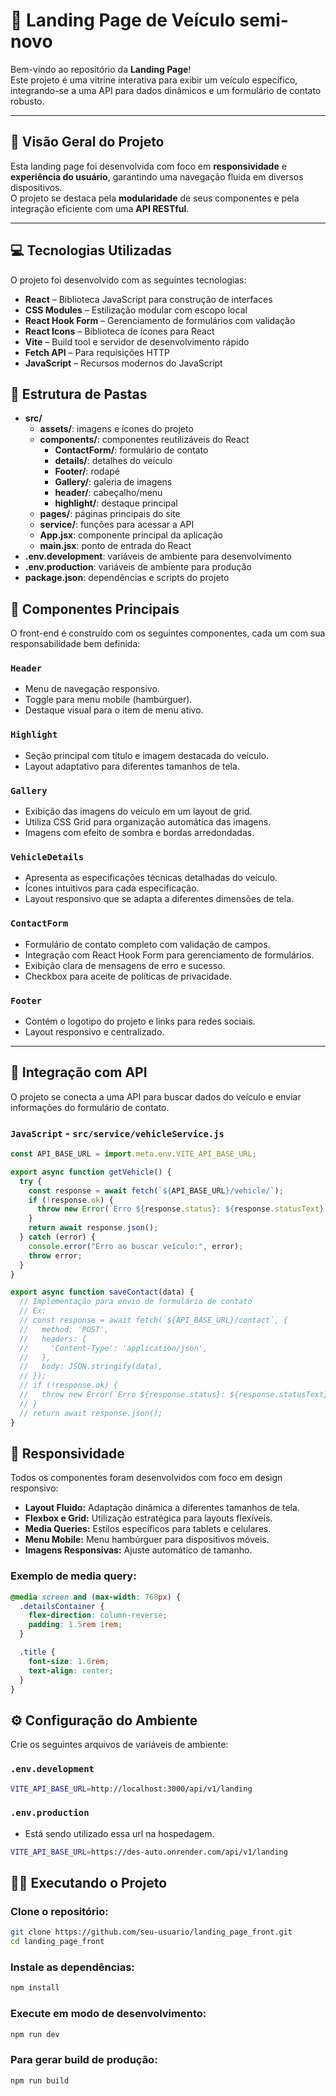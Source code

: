 # 🚗 Landing Page de Veículo semi-novo

Bem-vindo ao repositório da **Landing Page**!  
Este projeto é uma vitrine interativa para exibir um veículo específico, integrando-se a uma API para dados dinâmicos e um formulário de contato robusto.

---

## 🚀 Visão Geral do Projeto

Esta landing page foi desenvolvida com foco em **responsividade** e **experiência do usuário**, garantindo uma navegação fluida em diversos dispositivos.  
O projeto se destaca pela **modularidade** de seus componentes e pela integração eficiente com uma **API RESTful**.

---

## 💻 Tecnologias Utilizadas

O projeto foi desenvolvido com as seguintes tecnologias:

- **React** – Biblioteca JavaScript para construção de interfaces
- **CSS Modules** – Estilização modular com escopo local
- **React Hook Form** – Gerenciamento de formulários com validação
- **React Icons** – Biblioteca de ícones para React
- **Vite** – Build tool e servidor de desenvolvimento rápido
- **Fetch API** – Para requisições HTTP
- **JavaScript** – Recursos modernos do JavaScript

## 📁 Estrutura de Pastas

- **src/**
  - **assets/**: imagens e ícones do projeto
  - **components/**: componentes reutilizáveis do React
    - **ContactForm/**: formulário de contato
    - **details/**: detalhes do veículo
    - **Footer/**: rodapé
    - **Gallery/**: galeria de imagens
    - **header/**: cabeçalho/menu
    - **highlight/**: destaque principal
  - **pages/**: páginas principais do site
  - **service/**: funções para acessar a API
  - **App.jsx**: componente principal da aplicação
  - **main.jsx**: ponto de entrada do React
- **.env.development**: variáveis de ambiente para desenvolvimento
- **.env.production**: variáveis de ambiente para produção
- **package.json**: dependências e scripts do projeto

## 🧩 Componentes Principais

O front-end é construído com os seguintes componentes, cada um com sua responsabilidade bem definida:

### `Header`

- Menu de navegação responsivo.
- Toggle para menu mobile (hambúrguer).
- Destaque visual para o item de menu ativo.

### `Highlight`

- Seção principal com título e imagem destacada do veículo.
- Layout adaptativo para diferentes tamanhos de tela.

### `Gallery`

- Exibição das imagens do veículo em um layout de grid.
- Utiliza CSS Grid para organização automática das imagens.
- Imagens com efeito de sombra e bordas arredondadas.

### `VehicleDetails`

- Apresenta as especificações técnicas detalhadas do veículo.
- Ícones intuitivos para cada especificação.
- Layout responsivo que se adapta a diferentes dimensões de tela.

### `ContactForm`

- Formulário de contato completo com validação de campos.
- Integração com React Hook Form para gerenciamento de formulários.
- Exibição clara de mensagens de erro e sucesso.
- Checkbox para aceite de políticas de privacidade.

### `Footer`

- Contém o logotipo do projeto e links para redes sociais.
- Layout responsivo e centralizado.

---

## 🔌 Integração com API

O projeto se conecta a uma API para buscar dados do veículo e enviar informações do formulário de contato.

### `JavaScript` - `src/service/vehicleService.js`

```js
const API_BASE_URL = import.meta.env.VITE_API_BASE_URL;

export async function getVehicle() {
  try {
    const response = await fetch(`${API_BASE_URL}/vehicle/`);
    if (!response.ok) {
      throw new Error(`Erro ${response.status}: ${response.statusText}`);
    }
    return await response.json();
  } catch (error) {
    console.error("Erro ao buscar veículo:", error);
    throw error;
  }
}

export async function saveContact(data) {
  // Implementação para envio de formulário de contato
  // Ex:
  // const response = await fetch(`${API_BASE_URL}/contact`, {
  //   method: 'POST',
  //   headers: {
  //     'Content-Type': 'application/json',
  //   },
  //   body: JSON.stringify(data),
  // });
  // if (!response.ok) {
  //   throw new Error(`Erro ${response.status}: ${response.statusText}`);
  // }
  // return await response.json();
}
```

## 📱 Responsividade

Todos os componentes foram desenvolvidos com foco em design responsivo:

- **Layout Fluido:** Adaptação dinâmica a diferentes tamanhos de tela.
- **Flexbox e Grid:** Utilização estratégica para layouts flexíveis.
- **Media Queries:** Estilos específicos para tablets e celulares.
- **Menu Mobile:** Menu hambúrguer para dispositivos móveis.
- **Imagens Responsivas:** Ajuste automático de tamanho.

### Exemplo de media query:

```css
@media screen and (max-width: 768px) {
  .detailsContainer {
    flex-direction: column-reverse;
    padding: 1.5rem 1rem;
  }

  .title {
    font-size: 1.6rem;
    text-align: center;
  }
}
```

## ⚙️ Configuração do Ambiente

Crie os seguintes arquivos de variáveis de ambiente:

### `.env.development`

```bash
VITE_API_BASE_URL=http://localhost:3000/api/v1/landing

```

### `.env.production`

- Está sendo utilizado essa url na hospedagem.

```bash
VITE_API_BASE_URL=https://des-auto.onrender.com/api/v1/landing
```

## 🏃‍♂️ Executando o Projeto

### Clone o repositório:

```bash
git clone https://github.com/seu-usuario/landing_page_front.git
cd landing_page_front
```

### Instale as dependências:

```bash
npm install
```

### Execute em modo de desenvolvimento:

```bash
npm run dev
```

### Para gerar build de produção:

```bash
npm run build
```
